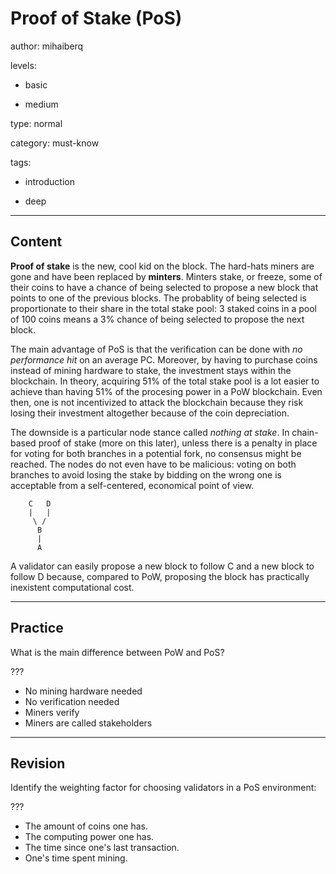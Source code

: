 # Proof of Stake (PoS)
author: mihaiberq

levels:

  - basic

  - medium

type: normal

category: must-know

tags:

  - introduction

  - deep

---
## Content

**Proof of stake** is the new, cool kid on the block. The hard-hats miners are gone and have been replaced by **minters**. Minters stake, or freeze, some of their coins to have a chance of being selected to propose a new block that points to one of the previous blocks. The probablity of being selected is proportionate to their share in the total stake pool: 3 staked coins in a pool of 100 coins means a 3% chance of being selected to propose the next block.

The main advantage of PoS is that the verification can be done with *no performance hit* on an average PC. Moreover, by having to purchase coins instead of mining hardware to stake, the investment stays within the blockchain. In theory, acquiring 51% of the total stake pool is a lot easier to achieve than having 51% of the procesing power in a PoW blockchain. Even then, one is not incentivized to attack the blockchain because they risk losing their investment altogether because of the coin depreciation.

The downside is a particular node stance called _nothing at stake_. In chain-based proof of stake (more on this later), unless there is a penalty in place for voting for both branches in a potential fork, no consensus might be reached. The nodes do not even have to be malicious: voting on both branches to avoid losing the stake by bidding on the wrong one is acceptable from a self-centered, economical point of view.
```text
    C   D
    |   |
     \ /
      B
      |
      A
```
A validator can easily propose a new block to follow C and a new block to follow D because, compared to PoW, proposing the block has practically inexistent computational cost.

---
## Practice

What is the main difference between PoW and PoS?

???

* No mining hardware needed
* No verification needed
* Miners verify
* Miners are called stakeholders

---
## Revision

Identify the weighting factor for choosing validators in a PoS environment:

???

* The amount of coins one has.
* The computing power one has.
* The time since one's last transaction.
* One's time spent mining.

